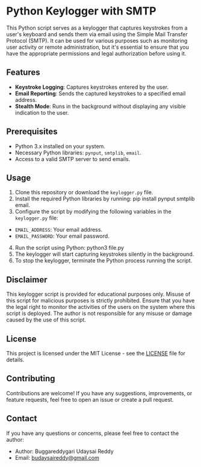 
# Python Keylogger with SMTP

This Python script serves as a keylogger that captures keystrokes from a user's keyboard and sends them via email using the Simple Mail Transfer Protocol (SMTP). It can be used for various purposes such as monitoring user activity or remote administration, but it's essential to ensure that you have the appropriate permissions and legal authorization before using it.

## Features

- **Keystroke Logging**: Captures keystrokes entered by the user.
- **Email Reporting**: Sends the captured keystrokes to a specified email address.
- **Stealth Mode**: Runs in the background without displaying any visible indication to the user.

## Prerequisites

- Python 3.x installed on your system.
- Necessary Python libraries: `pynput`, `smtplib`, `email`.
- Access to a valid SMTP server to send emails.

## Usage

1. Clone this repository or download the `keylogger.py` file.
2. Install the required Python libraries by running: pip install pynput smtplib email.
3. Configure the script by modifying the following variables in the `keylogger.py` file:
- `EMAIL_ADDRESS`: Your email address.
- `EMAIL_PASSWORD`: Your email password.
4. Run the script using Python: python3 file.py
5. The keylogger will start capturing keystrokes silently in the background.
6. To stop the keylogger, terminate the Python process running the script.

## Disclaimer

This keylogger script is provided for educational purposes only. Misuse of this script for malicious purposes is strictly prohibited. Ensure that you have the legal right to monitor the activities of the users on the system where this script is deployed. The author is not responsible for any misuse or damage caused by the use of this script.

## License

This project is licensed under the MIT License - see the [LICENSE](LICENSE) file for details.

## Contributing

Contributions are welcome! If you have any suggestions, improvements, or feature requests, feel free to open an issue or create a pull request.

## Contact

If you have any questions or concerns, please feel free to contact the author:
- Author: Buggareddygari Udaysai Reddy
- Email: budaysaireddy@gmail.com

